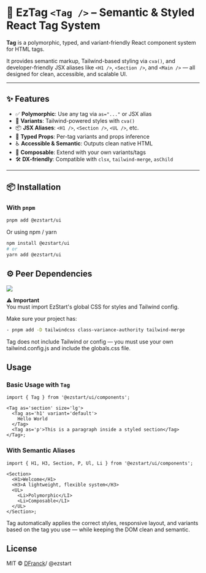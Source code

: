 # 🧩 EzTag `<Tag />` – Semantic & Styled React Tag System

**Tag** is a polymorphic, typed, and variant-friendly React component system for HTML tags.

It provides semantic markup, Tailwind-based styling via `cva()`, and developer-friendly JSX aliases like `<H1 />`, `<Section />`, and `<Main />` — all designed for clean, accessible, and scalable UI.

---

## ✨ Features

- ✅ **Polymorphic**: Use any tag via `as="..."` or JSX alias
- 🎨 **Variants**: Tailwind-powered styles with `cva()`
- 📦 **JSX Aliases**: `<H1 />`, `<Section />`, `<UL />`, etc.
- 🧠 **Typed Props**: Per-tag variants and props inference
- ♿️ **Accessible & Semantic**: Outputs clean native HTML
- 🧩 **Composable**: Extend with your own variants/tags
- 🛠 **DX-friendly**: Compatible with `clsx`, `tailwind-merge`, `asChild`

---

## 📦 Installation

### With `pnpm`

```bash
pnpm add @ezstart/ui
```

Or using npm / yarn

```bash
npm install @ezstart/ui
# or
yarn add @ezstart/ui
```

## ⚙️ Peer Dependencies

[![](https://img.shields.io/badge/Download%20EzStart%20globals.css-blue)](https://raw.githubusercontent.com/DFranck/ezstart/master/packages/ui/styles/globals.css)

⚠️ **Important**  
You must import EzStart's global CSS for styles and Tailwind config.

Make sure your project has:

```bash
- pnpm add -D tailwindcss class-variance-authority tailwind-merge
```

Tag does not include Tailwind or config — you must use your own tailwind.config.js and include the globals.css file.

## Usage

### Basic Usage with `Tag`

```tsx
import { Tag } from '@ezstart/ui/components';

<Tag as='section' size='lg'>
  <Tag as='h1' variant='default'>
    Hello World
  </Tag>
  <Tag as='p'>This is a paragraph inside a styled section</Tag>
</Tag>;
```

### With Semantic Aliases

```tsx
import { H1, H3, Section, P, Ul, Li } from '@ezstart/ui/components';

<Section>
  <H1>Welcome</H1>
  <H3>A lightweight, flexible system</H3>
  <UL>
    <Li>Polymorphic</LI>
    <Li>Composable</LI>
  </UL>
</Section>;
```

Tag automatically applies the correct styles, responsive layout, and variants based on the tag you use — while keeping the DOM clean and semantic.

## License

MIT © [DFranck](https://github.com/DFranck)/ @ezstart
